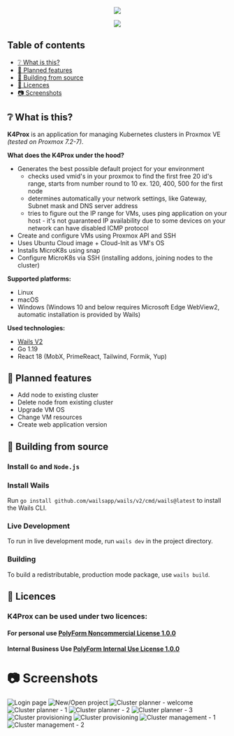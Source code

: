<p align="center">
  <img src="././screenshots/logo.png">
</p>
<p align="center">
  <a href="https://goreportcard.com/report/github.com/dsieradzki/k4prox">
    <img src="https://goreportcard.com/badge/github.com/dsieradzki/k4prox"/>
  </a>
</p>

## Table of contents

- [:grey_question: What is this?](#grey_question-what-is-this)
- [:pushpin: Planned features](#pushpin-planned-features)
- [:hammer: Building from source](#hammer-building-from-source)
- [:blue_book: Licences](#blue_book-licences)
- [:camera: Screenshots](#camera-screenshots)

## :grey_question: What is this?

**K4Prox** is an application for managing Kubernetes clusters in Proxmox VE *(tested on Proxmox 7.2-7)*.

**What does the K4Prox under the hood?**

- Generates the best possible default project for your environment
    * checks used vmid's in your proxmox to find the first free 20 id's
      range, starts from number round to 10 ex. 120, 400, 500 for the first node
    * determines automatically your network settings, like Gateway, Subnet mask and DNS server address
    * tries to figure out the IP range for VMs, uses ping
      application on your host - it's not guaranteed IP availability due to some devices on your network can have
      disabled ICMP protocol
- Create and configure VMs using Proxmox API and SSH
- Uses Ubuntu Cloud image + Cloud-Init as VM's OS
- Installs MicroK8s using snap
- Configure MicroK8s via SSH (installing addons, joining nodes to the cluster)

**Supported platforms:**

- Linux
- macOS
- Windows (Windows 10 and below requires Microsoft Edge WebView2, automatic installation is provided by Wails)

**Used technologies:**

- [Wails V2](https://wails.io/)
- Go 1.19
- React 18 (MobX, PrimeReact, Tailwind, Formik, Yup)

## :pushpin: Planned features
 - Add node to existing cluster
 - Delete node from existing cluster
 - Upgrade VM OS
 - Change VM resources
 - Create web application version

## :hammer: Building from source
### Install `Go` and `Node.js`
### Install Wails
Run `go install github.com/wailsapp/wails/v2/cmd/wails@latest` to install the Wails CLI.
### Live Development

To run in live development mode, run `wails dev` in the project directory.

### Building

To build a redistributable, production mode package, use `wails build`.

## :blue_book: Licences
### K4Prox can be used under two licences:
#### For personal use [PolyForm Noncommercial License 1.0.0](./LICENCE)
#### Internal Business Use [PolyForm Internal Use License 1.0.0](./LICENCE_INTERNAL_USE)


# :camera: Screenshots

![Login page](./screenshots/1.png)
![New/Open project](./screenshots/2.png)
![Cluster planner - welcome](./screenshots/3.png)
![Cluster planner - 1](./screenshots/3_1.png)
![Cluster planner - 2](./screenshots/3_2.png)
![Cluster planner - 3](./screenshots/3_3.png)
![Cluster provisioning](./screenshots/4.png)
![Cluster provisioning](./screenshots/4_1.png)
![Cluster management - 1](./screenshots/5.png)
![Cluster management - 2](./screenshots/5_1.png)